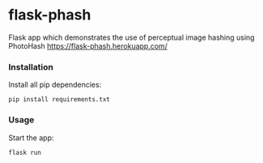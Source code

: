 # flask-phash
Flask app which demonstrates the use of perceptual image hashing using PhotoHash
https://flask-phash.herokuapp.com/

### Installation
Install all pip dependencies:
```
pip install requirements.txt
```

### Usage
Start the app:
```
flask run
```
